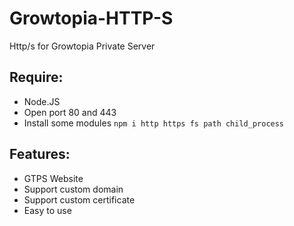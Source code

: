 # Growtopia-HTTP-S
Http/s for Growtopia Private Server

## Require:
- Node.JS
- Open port 80 and 443
- Install some modules
```npm i http https fs path child_process```

## Features:
- GTPS Website
- Support custom domain
- Support custom certificate
- Easy to use
